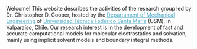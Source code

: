 <p> Welcome! This website describes the activities of the research group led by Dr. Christopher D. Cooper, hosted by the <a href="http://mecanica.usm.cl/" style="color:#52adc8;">Departament of Mechanical Engineering</a> of <a href="http://usm.cl/" style="color:#52adc8;">Universidad Técnica Federico Santa María</a> (USM), in Valparaíso, Chile. Our research interest is in the development of fast and accurate computational models for molecular electrostatics and solvation, mainly using implicit solvent models and boundary integral methods.</p>   
